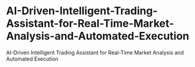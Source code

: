 # AI-Driven-Intelligent-Trading-Assistant-for-Real-Time-Market-Analysis-and-Automated-Execution
AI-Driven Intelligent Trading Assistant for Real-Time Market Analysis and Automated Execution

